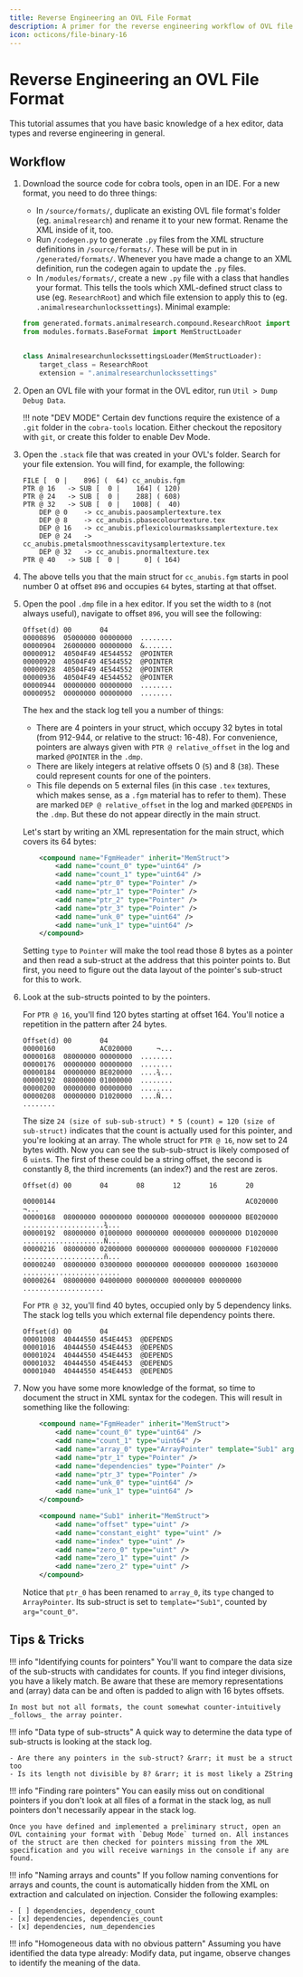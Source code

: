 ```yaml
---
title: Reverse Engineering an OVL File Format
description: A primer for the reverse engineering workflow of OVL file formats
icon: octicons/file-binary-16
---
```


# Reverse Engineering an OVL File Format

This tutorial assumes that you have basic knowledge of a hex editor, data types and reverse engineering in general.

## Workflow

1. Download the source code for cobra tools, open in an IDE. For a new format, you need to do three things:
    * In `/source/formats/`, duplicate an existing OVL file format's folder (eg. `animalresearch`) and rename it to your new format. Rename the XML inside of it, too.
    * Run `/codegen.py` to generate `.py` files from the XML structure definitions in `/source/formats/`. These will be put in in `/generated/formats/`. Whenever you have made a change to an XML definition, run the codegen again to update the `.py` files.
    * In `/modules/formats/`, create a new `.py` file with a class that handles your format. This tells the tools which XML-defined struct class to use (eg. `ResearchRoot`) and which file extension to apply this to (eg. `.animalresearchunlockssettings`). Minimal example:
    ```python
    from generated.formats.animalresearch.compound.ResearchRoot import ResearchRoot
    from modules.formats.BaseFormat import MemStructLoader


    class AnimalresearchunlockssettingsLoader(MemStructLoader):
        target_class = ResearchRoot
        extension = ".animalresearchunlockssettings"
    ```

2. Open an OVL file with your format in the OVL editor, run `Util > Dump Debug Data`.

    !!! note "DEV MODE"
        Certain dev functions require the existence of a `.git` folder in the `cobra-tools` location. Either checkout the repository with `git`, or create this folder to enable Dev Mode.

3. Open the `.stack` file that was created in your OVL's folder. Search for your file extension. You will find, for example, the following:

    ```
    FILE [  0 |    896] (  64) cc_anubis.fgm
    PTR @ 16   -> SUB [  0 |    164] ( 120)
    PTR @ 24   -> SUB [  0 |    288] ( 608)
    PTR @ 32   -> SUB [  0 |   1008] (  40)
        DEP @ 0    -> cc_anubis.paosamplertexture.tex
        DEP @ 8    -> cc_anubis.pbasecolourtexture.tex
        DEP @ 16   -> cc_anubis.pflexicolourmaskssamplertexture.tex
        DEP @ 24   -> cc_anubis.pmetalsmoothnesscavitysamplertexture.tex
        DEP @ 32   -> cc_anubis.pnormaltexture.tex
    PTR @ 40   -> SUB [  0 |      0] ( 164)
    ```

4. The above tells you that the main struct for `cc_anubis.fgm` starts in pool number 0 at offset `896` and occupies `64` bytes, starting at that offset.

5. Open the pool `.dmp` file in a hex editor. If you set the width to `8` (not always useful), navigate to offset `896`, you will see the following:

    ```
    Offset(d) 00       04
    00000896  05000000 00000000  ........
    00000904  26000000 00000000  &.......
    00000912  40504F49 4E544552  @POINTER
    00000920  40504F49 4E544552  @POINTER
    00000928  40504F49 4E544552  @POINTER
    00000936  40504F49 4E544552  @POINTER
    00000944  00000000 00000000  ........
    00000952  00000000 00000000  ........
    ```

    The hex and the stack log tell you a number of things:

    * There are 4 pointers in your struct, which occupy 32 bytes in total (from 912-944, or relative to the struct: 16-48). For convenience, pointers are always given with `PTR @ relative_offset` in the log and marked `@POINTER` in the `.dmp`.
    * There are likely integers at relative offsets 0 (`5`) and 8 (`38`). These could represent counts for one of the pointers.
    * This file depends on 5 external files (in this case `.tex` textures, which makes sense, as a `.fgm` material has to refer to them). These are marked `DEP @ relative_offset` in the log and marked `@DEPENDS` in the `.dmp`. But these do not appear directly in the main struct.

    Let's start by writing an XML representation for the main struct, which covers its 64 bytes:
    ```xml
        <compound name="FgmHeader" inherit="MemStruct">
            <add name="count_0" type="uint64" />
            <add name="count_1" type="uint64" />
            <add name="ptr_0" type="Pointer" />
            <add name="ptr_1" type="Pointer" />
            <add name="ptr_2" type="Pointer" />
            <add name="ptr_3" type="Pointer" />
            <add name="unk_0" type="uint64" />
            <add name="unk_1" type="uint64" />
        </compound>
    ```
    Setting `type` to `Pointer` will make the tool read those 8 bytes as a pointer and then read a sub-struct at the address that this pointer points to. But first, you need to figure out the data layout of the pointer's sub-struct for this to work.

6. Look at the sub-structs pointed to by the pointers.

    For `PTR @ 16`, you'll find 120 bytes starting at offset 164. You'll notice a repetition in the pattern after 24 bytes.
    ```
    Offset(d) 00       04
    00000160           AC020000      ¬...
    00000168  08000000 00000000  ........
    00000176  00000000 00000000  ........
    00000184  00000000 BE020000  ....¾...
    00000192  08000000 01000000  ........
    00000200  00000000 00000000  ........
    00000208  00000000 D1020000  ....Ñ...
    ........
    ```
    The size `24 (size of sub-sub-struct) * 5 (count) = 120 (size of sub-struct)` indicates that the count is actually used for this pointer, and you're looking at an array. The whole struct for `PTR @ 16`, now set to 24 bytes width. Now you can see the sub-sub-struct is likely composed of 6 `uint`s. The first of these could be a string offset, the second is constantly 8, the third increments (an index?) and the rest are zeros.

    ```
    Offset(d) 00       04       08       12       16       20

    00000144                                               AC020000                      ¬...
    00000168  08000000 00000000 00000000 00000000 00000000 BE020000  ....................¾...
    00000192  08000000 01000000 00000000 00000000 00000000 D1020000  ....................Ñ...
    00000216  08000000 02000000 00000000 00000000 00000000 F1020000  ....................ñ...
    00000240  08000000 03000000 00000000 00000000 00000000 16030000  ........................
    00000264  08000000 04000000 00000000 00000000 00000000           ....................

    ```

    For `PTR @ 32`, you'll find 40 bytes, occupied only by 5 dependency links. The stack log tells you which external file dependency points there.
    ```
    Offset(d) 00       04
    00001008  40444550 454E4453  @DEPENDS
    00001016  40444550 454E4453  @DEPENDS
    00001024  40444550 454E4453  @DEPENDS
    00001032  40444550 454E4453  @DEPENDS
    00001040  40444550 454E4453  @DEPENDS
    ```

7. Now you have some more knowledge of the format, so time to document the struct in XML syntax for the codegen. This will result in something like the following:

    ```xml
        <compound name="FgmHeader" inherit="MemStruct">
            <add name="count_0" type="uint64" />
            <add name="count_1" type="uint64" />
            <add name="array_0" type="ArrayPointer" template="Sub1" arg="count_0"/>
            <add name="ptr_1" type="Pointer" />
            <add name="dependencies" type="Pointer" />
            <add name="ptr_3" type="Pointer" />
            <add name="unk_0" type="uint64" />
            <add name="unk_1" type="uint64" />
        </compound>

        <compound name="Sub1" inherit="MemStruct">
            <add name="offset" type="uint" />
            <add name="constant_eight" type="uint" />
            <add name="index" type="uint" />
            <add name="zero_0" type="uint" />
            <add name="zero_1" type="uint" />
            <add name="zero_2" type="uint" />
        </compound>
    ```
    Notice that `ptr_0` has been renamed to `array_0`, its `type` changed to `ArrayPointer`. Its sub-struct is set to `template="Sub1"`, counted by `arg="count_0"`.


## Tips & Tricks

!!! info "Identifying counts for pointers"
    You'll want to compare the data size of the sub-structs with candidates for counts. If you find integer divisions, you have a likely match. Be aware that these are memory representations and (array) data can be and often is padded to align with 16 bytes offsets.

    In most but not all formats, the count somewhat counter-intuitively _follows_ the array pointer.

!!! info "Data type of sub-structs"
    A quick way to determine the data type of sub-structs is looking at the stack log.

    - Are there any pointers in the sub-struct? &rarr; it must be a struct too
    - Is its length not divisible by 8? &rarr; it is most likely a ZString

!!! info "Finding rare pointers"
    You can easily miss out on conditional pointers if you don't look at all files of a format in the stack log, as null pointers don't necessarily appear in the stack log.

    Once you have defined and implemented a preliminary struct, open an OVL containing your format with `Debug Mode` turned on. All instances of the struct are then checked for pointers missing from the XML specification and you will receive warnings in the console if any are found.

!!! info "Naming arrays and counts"
    If you follow naming conventions for arrays and counts, the count is automatically hidden from the XML on extraction and calculated on injection. Consider the following examples:
    
    - [ ] dependencies, dependency_count
    - [x] dependencies, dependencies_count
    - [x] dependencies, num_dependencies

!!! info "Homogeneous data with no obvious pattern"
    Assuming you have identified the data type already: Modify data, put ingame, observe changes to identify the meaning of the data.
